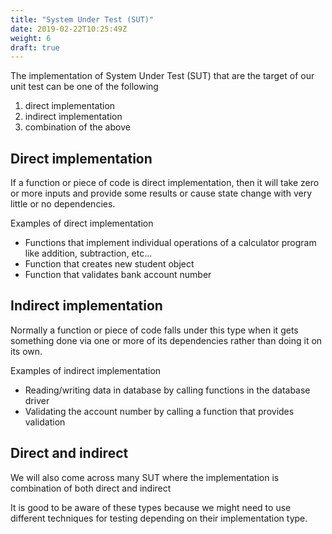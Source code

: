 ```yaml
---
title: "System Under Test (SUT)"
date: 2019-02-22T10:25:49Z
weight: 6
draft: true
---
```


The implementation of System Under Test (SUT) that are the target of our unit test can be one of the following

1. direct implementation
2. indirect implementation
3. combination of the above

## Direct implementation
 If a function or piece of code is direct implementation, then it will take zero or more inputs and provide some results or cause state change with very little or no dependencies. 
 
 Examples of direct implementation
 
 * Functions that implement individual operations of a calculator program like addition, subtraction, etc... 
 * Function that creates new student object 
 * Function that validates bank account number

## Indirect implementation
Normally a function or piece of code falls under this type when it gets something done via one or more of its dependencies rather than doing it on its own. 

Examples of indirect implementation

* Reading/writing data in database by calling functions in the database driver 
* Validating the account number by calling a function that provides validation

## Direct and indirect
We will also come across many SUT where the implementation is combination of both direct and indirect

It is good to be aware of these types because we might need to use different techniques for testing depending on their implementation type.